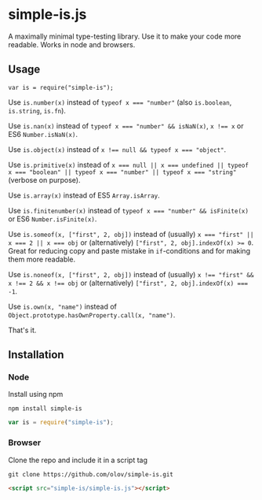 # simple-is.js
A maximally minimal type-testing library. Use it to make your code
more readable. Works in node and browsers.



## Usage
`var is = require("simple-is");`

Use `is.number(x)` instead of `typeof x === "number"` (also `is.boolean`, `is.string`, `is.fn`).

Use `is.nan(x)` instead of `typeof x === "number" && isNaN(x)`, `x !== x` or ES6 `Number.isNaN(x)`.

Use `is.object(x)` instead of `x !== null && typeof x === "object"`.

Use `is.primitive(x)` instead of `x === null || x === undefined || typeof x === "boolean" || typeof x === "number" || typeof x === "string"` (verbose on purpose).

Use `is.array(x)` instead of ES5 `Array.isArray`.

Use `is.finitenumber(x)` instead of `typeof x === "number" && isFinite(x)` or ES6 `Number.isFinite(x)`.

Use `is.someof(x, ["first", 2, obj])` instead of (usually) `x === "first" || x === 2 || x === obj` or (alternatively)  `["first", 2, obj].indexOf(x) >= 0`. Great for reducing copy and paste mistake in `if`-conditions and for making them more readable.

Use `is.noneof(x, ["first", 2, obj])` instead of (usually) `x !== "first" && x !== 2 && x !== obj` or (alternatively)  `["first", 2, obj].indexOf(x) === -1`.

Use `is.own(x, "name")` instead of `Object.prototype.hasOwnProperty.call(x, "name")`.

That's it.



## Installation

### Node
Install using npm

    npm install simple-is

```javascript
var is = require("simple-is");
```

### Browser
Clone the repo and include it in a script tag

    git clone https://github.com/olov/simple-is.git

```html
<script src="simple-is/simple-is.js"></script>
```
